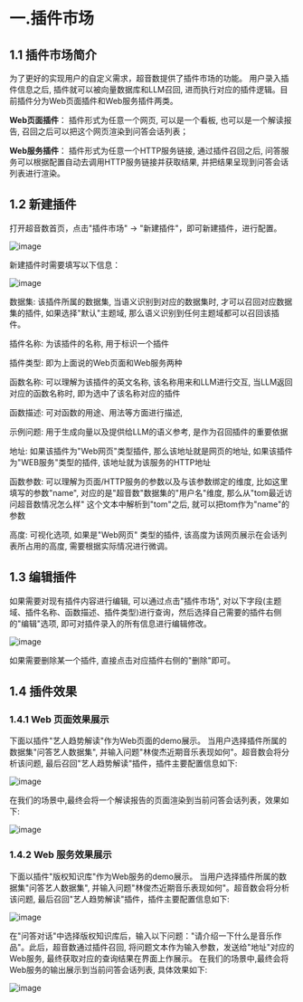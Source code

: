 # 一.插件市场

## 1.1 插件市场简介

<p>为了更好的实现用户的自定义需求，超音数提供了插件市场的功能。 用户录入插件信息之后, 插件就可以被向量数据库和LLM召回, 进而执行对应的插件逻辑。目前插件分为Web页面插件和Web服务插件两类。

**Web页面插件**： 插件形式为任意一个网页, 可以是一个看板, 也可以是一个解读报告, 召回之后可以把这个网页渲染到问答会话列表；

**Web服务插件**： 插件形式为任意一个HTTP服务链接, 通过插件召回之后, 问答服务可以根据配置自动去调用HTTP服务链接并获取结果, 并把结果呈现到问答会话列表进行渲染。
<br>

## 1.2 新建插件 ##

打开超音数首页，点击"插件市场" -> "新建插件"，即可新建插件，进行配置。

![image](/img/plugin_new.jpg)

新建插件时需要填写以下信息：

![image](/img/plugin_info.jpg)
<br>

<p>数据集: 该插件所属的数据集, 当语义识别到对应的数据集时, 才可以召回对应数据集的插件, 如果选择"默认"主题域, 那么语义识别到任何主题域都可以召回该插件。
<p>插件名称: 为该插件的名称, 用于标识一个插件
<p>插件类型: 即为上面说的Web页面和Web服务两种
<p>函数名称: 可以理解为该插件的英文名称, 该名称用来和LLM进行交互, 当LLM返回对应的函数名称时, 即为选中了该名称对应的插件
<p>函数描述: 可对函数的用途、用法等方面进行描述,
<p>示例问题: 用于生成向量以及提供给LLM的语义参考, 是作为召回插件的重要依据
<p>地址: 如果该插件为"Web网页"类型插件, 那么该地址就是网页的地址, 如果该插件为"WEB服务"类型的插件, 该地址就为该服务的HTTP地址
<p>函数参数: 可以理解为页面/HTTP服务的参数以及与该参数绑定的维度, 比如这里填写的参数"name", 对应的是"超音数"数据集的"用户名"维度, 那么从"tom最近访问超音数情况怎么样" 这个文本中解析到"tom"之后, 就可以把tom作为"name"的参数
<p>高度: 可视化选项, 如果是"Web网页" 类型的插件, 该高度为该网页展示在会话列表所占用的高度, 需要根据实际情况进行微调。
<br>

## 1.3 编辑插件 ## 

如果需要对现有插件内容进行编辑, 可以通过点击"插件市场",  对以下字段(主题域、插件名称、函数描述、插件类型)进行查询，然后选择自己需要的插件右侧的"编辑"选项, 即可对插件录入的所有信息进行编辑修改。

![image](/img/plugin_edit.jpg)

如果需要删除某一个插件, 直接点击对应插件右侧的"删除"即可。
<br>

## 1.4 插件效果 ## 

### 1.4.1 Web 页面效果展示 ### 

下面以插件"艺人趋势解读"作为Web页面的demo展示。
当用户选择插件所属的数据集"问答艺人数据集", 并输入问题"林俊杰近期音乐表现如何"。超音数会将分析该问题, 最后召回"艺人趋势解读"插件，插件主要配置信息如下:

![image](/img/plugin_web_config.jpg)

在我们的场景中,最终会将一个解读报告的页面渲染到当前问答会话列表，效果如下:

![image](/img/plugin_web_result.jpg)


### 1.4.2  Web 服务效果展示 ### 

下面以插件"版权知识库"作为Web服务的demo展示。
当用户选择插件所属的数据集"问答艺人数据集", 并输入问题"林俊杰近期音乐表现如何"。超音数会将分析该问题, 最后召回"艺人趋势解读"插件，插件主要配置信息如下:

![image](/img/plugin_service_config.jpg)

在"问答对话"中选择版权知识库后，输入以下问题："请介绍一下什么是音乐作品"。此后，超音数通过插件召回, 将问题文本作为输入参数，发送给"地址"对应的Web服务, 最终获取对应的查询结果在界面上作展示。
在我们的场景中,最终会将Web服务的输出展示到当前问答会话列表, 具体效果如下:

![image](/img/plugin_service_result.jpg)





